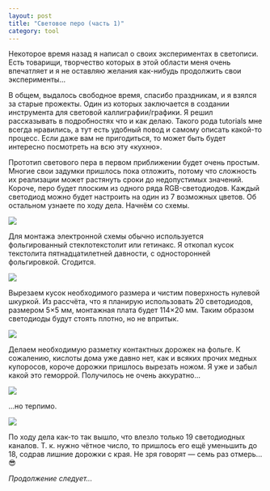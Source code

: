 ```yaml
---
layout: post
title: "Световое перо (часть 1)"
category: tool
---
```

Некоторое время назад я написал о своих экспериментах в светописи. Есть товарищи, творчество которых в этой области меня очень впечатляет и я не оставляю желания как-нибудь продолжить свои эксперименты...

В общем, выдалось свободное время, спасибо праздникам, и я взялся за старые прожекты. Один из которых заключается в создании инструмента для световой каллиграфии/графики. Я решил рассказывать в подробностях что и как делаю. Такого рода tutorials мне всегда нравились, а тут есть удобный повод и самому описать какой-то процесс. Если даже вам не пригодиться, то может быть будет интересно посмотреть на всю эту «кухню».

Прототип светового пера в первом приближении будет очень простым. Многие свои задумки пришлось пока отложить, потому что сложность их реализации может растянуть сроки до недопустимых значений. Короче, перо будет плоским из одного ряда RGB-светодиодов. Каждый светодиод можно будет настроить на один из 7 возможных цветов. Об остальном узнаете по ходу дела. Начнём со схемы.

![](https://pics.livejournal.com/quillcraft/pic/000s1xbg)

Для монтажа электронной схемы обычно используется фольгированный стеклотекстолит или гетинакс. Я откопал кусок текстолита пятнадцатилетней давности, с односторонней фольгировкой. Сгодится.

![](https://pics.livejournal.com/quillcraft/pic/000rfhb5)

Вырезаем кусок необходимого размера и чистим поверхность нулевой шкуркой. Из рассчёта, что я планирую использовать 20 светодиодов, размером 5&#215;5 мм, монтажная плата будет 114&#215;20 мм. Таким образом светодиоды будут стоять плотно, но не впритык.

![](https://pics.livejournal.com/quillcraft/pic/000rhhkt)

Делаем необходимую разметку контактных дорожек на фольге. К сожалению, кислоты дома уже давно нет, как и всяких прочих медных купоросов, короче дорожки пришлось вырезать ножом. Я уже и забыл какой это геморрой. Получилось не очень аккуратно...

![](https://pics.livejournal.com/quillcraft/pic/000rxawp)

...но терпимо.

![](https://pics.livejournal.com/quillcraft/pic/000rz6kq)

По ходу дела как-то так вышло, что влезло только 19 светодиодных каналов. Т. к. нужно чётное число, то пришлось его ещё уменьшить до 18, содрав лишние дорожки с края. Не зря говорят — семь раз отмерь... 😎

*Продолжение следует...*
